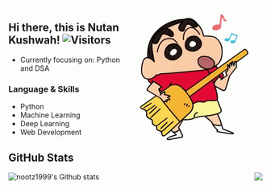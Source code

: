 

<img align="right" alt="GIF" src="shinchan3.gif" />

## Hi there, this is Nutan Kushwah!   ![Visitors](https://visitor-badge.laobi.icu/badge?page_id=nootz1999.nootz1999)
- Currently focusing on: Python and DSA
 
 







###                      Language & Skills

- Python
- Machine Learning
- Deep Learning
- Web Development




 

 



## GitHub Stats 


<a href="https://github.com/nootz1999/nootz1999">
  <img align="right" src="https://github-readme-stats.vercel.app/api/top-langs/?username=nootz1999&hide=java,html&title_color=ffffff&text_color=c9cacc&icon_color=2bbc8a&bg_color=1d1f21" />
</a>

![nootz1999's Github stats](https://github-readme-stats.vercel.app/api?username=nootz1999&show_icons=true&theme=radical)

 
